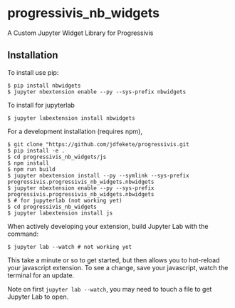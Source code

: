 progressivis_nb_widgets
===============================

A Custom Jupyter Widget Library for Progressivis

Installation
------------

To install use pip:

    $ pip install nbwidgets
    $ jupyter nbextension enable --py --sys-prefix nbwidgets

To install for jupyterlab

    $ jupyter labextension install nbwidgets

For a development installation (requires npm),

    $ git clone "https://github.com/jdfekete/progressivis.git
    $ pip install -e .
    $ cd progressivis_nb_widgets/js
    $ npm install 
    $ npm run build
    $ jupyter nbextension install --py --symlink --sys-prefix progressivis.progressivis_nb_widgets.nbwidgets
    $ jupyter nbextension enable --py --sys-prefix progressivis.progressivis_nb_widgets.nbwidgets
    $ # for jupyterlab (not working yet)
    $ cd progressivis_nb_widgets
    $ jupyter labextension install js

When actively developing your extension, build Jupyter Lab with the command:

    $ jupyter lab --watch # not working yet

This take a minute or so to get started, but then allows you to hot-reload your javascript extension.
To see a change, save your javascript, watch the terminal for an update.

Note on first `jupyter lab --watch`, you may need to touch a file to get Jupyter Lab to open.


